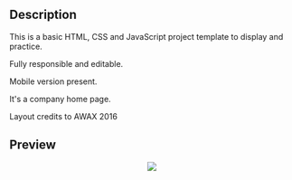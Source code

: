 ## Description
This is a basic HTML, CSS and JavaScript project template to display and practice.

Fully responsible and editable.

Mobile version present.

It's a company home page.

Layout credits to AWAX 2016

## Preview

<p align="center">
    <img src="assets/images/preview.png">
</p>
